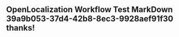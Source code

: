 <properties
ms.topic="hero-topic1"
ms.test1="hero-topic"
ms.test2="test"/>

## OpenLocalization Workflow Test MarkDown 39a9b053-37d4-42b8-8ec3-9928aef91f30 thanks!
